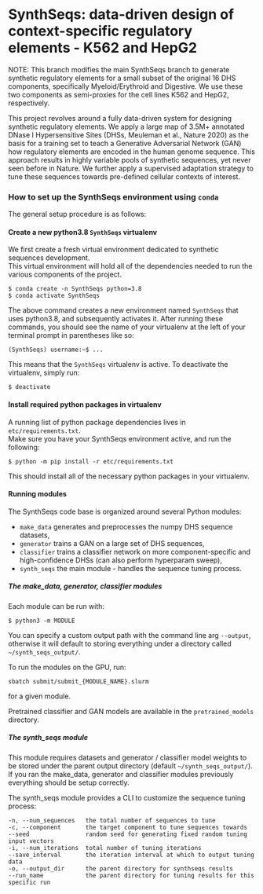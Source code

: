 # SynthSeqs: data-driven design of context-specific regulatory elements - K562 and HepG2

NOTE: This branch modifies the main SynthSeqs branch to generate synthetic regulatory elements for a small subset of the original 16 DHS 
components, specifically Myeloid/Erythroid and Digestive. We use these two components as semi-proxies for the cell lines K562 and HepG2,
respectively.

This project revolves around a fully data-driven system for designing synthetic regulatory elements.
We apply a large map of 3.5M+ annotated DNase I Hypersensitive Sites (DHSs, Meuleman et al., Nature 2020) as the basis for a training set to 
teach a Generative Adversarial Network (GAN) how regulatory elements are encoded in the human genome sequence.
This approach results in highly variable pools of synthetic sequences, yet never seen before in Nature.
We further apply a supervised adaptation strategy to tune these sequences towards pre-defined cellular contexts of interest.


### How to set up the SynthSeqs environment using `conda`

The general setup procedure is as follows:

#### Create a new python3.8 `SynthSeqs` virtualenv

We first create a fresh virtual environment dedicated to synthetic sequences development.  
This virtual environment will hold all of the dependencies needed to run the various components of the project.  
```
$ conda create -n SynthSeqs python=3.8
$ conda activate SynthSeqs
```
The above command creates a new environment named `SynthSeqs` that uses python3.8, and subsequently activates it.
After running these commands, you should see the name of your virtualenv at the left of your terminal prompt in parentheses like so:
```
(SynthSeqs) username:~$ ...
```
This means that the `SynthSeqs` virtualenv is active.  To deactivate the virtualenv, simply run:
```
$ deactivate
```

#### Install required python packages in virtualenv

A running list of python package dependencies lives in `etc/requirements.txt`.  
Make sure you have your SynthSeqs environment active, and run the following:
```
$ python -m pip install -r etc/requirements.txt
```
This should install all of the necessary python packages in your virtualenv.

#### Running modules

The SynthSeqs code base is organized around several Python modules:
- `make_data` generates and preprocesses the numpy DHS sequence datasets,
- `generator` trains a GAN on a large set of DHS sequences,
- `classifier` trains a classifier network on more component-specific and high-confidence DHSs (can also perform hyperparam sweep),
- `synth_seqs` the main module - handles the sequence tuning process.

##### The make_data, generator, classifier modules

Each module can be run with:
```
$ python3 -m MODULE
```
You can specify a custom output path with the command line arg `--output`, otherwise it will default to storing everything under a directory called `~/synth_seqs_output/`.

To run the modules on the GPU, run:
```
sbatch submit/submit_{MODULE_NAME}.slurm
```
for a given module.

Pretrained classifier and GAN models are available in the `pretrained_models` directory.

##### The synth_seqs module

This module requires datasets and generator / classifier model weights to be stored under the parent output directory (default `~/synth_seqs_output/`). If you ran the make_data, generator and classifier modules previously everything should be setup correctly.

The synth_seqs module provides a CLI to customize the sequence tuning process:
```
-n, --num_sequences   the total number of sequences to tune
-c, --component       the target component to tune sequences towards
--seed                random seed for generating fixed random tuning input vectors
-i, --num_iterations  total number of tuning iterations
--save_interval       the iteration interval at which to output tuning data
-o, --output_dir      the parent directory for synthseqs results
--run_name            the parent directory for tuning results for this specific run
```

<!--
This is preliminary documentation and development, and a few things that would help clean everything up would be:
- add a test suite to easily test each module, as well as quickly test that dev install worked.
- add a `dev-install.sh` script or a makefile to condense all of these steps.
- add more comprehensive CLI for each module.
- add better error messages for the modules that fail due to their dependency on other modules being run first (e.g., `optimize` relies on having data from `make_data` and trained models from `generator` and `classifier`).
-->


